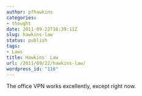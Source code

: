 ```yaml
---
author: pfhawkins
categories:
- thought
date: 2011-09-22T16:39:11Z
slug: hawkins-law
status: publish
tags:
- Laws
title: Hawkins' Law
url: /2011/09/22/hawkins-law/
wordpress_id: "116"
---
```


The office VPN works excellently, except right now.

